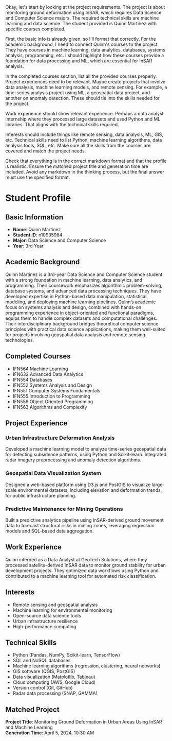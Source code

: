 <think>
Okay, let's start by looking at the project requirements. The project is about monitoring ground deformation using InSAR, which requires Data Science and Computer Science majors. The required technical skills are machine learning and data science. The student provided is Quinn Martinez with specific courses completed.

First, the basic info is already given, so I'll format that correctly. For the academic background, I need to connect Quinn's courses to the project. They have courses in machine learning, data analytics, databases, systems analysis, programming, etc. I should highlight how these courses provide a foundation for data processing and ML, which are essential for InSAR analysis.

In the completed courses section, list all the provided courses properly. Project experiences need to be relevant. Maybe create projects that involve data analysis, machine learning models, and remote sensing. For example, a time-series analysis project using ML, a geospatial data project, and another on anomaly detection. These should tie into the skills needed for the project.

Work experience should show relevant experience. Perhaps a data analyst internship where they processed large datasets and used Python and ML libraries. That aligns with the technical skills required.

Interests should include things like remote sensing, data analysis, ML, GIS, etc. Technical skills need to list Python, machine learning algorithms, data analysis tools, SQL, etc. Make sure all the skills from the courses are covered and match the project needs.

Check that everything is in the correct markdown format and that the profile is realistic. Ensure the matched project title and generation time are included. Avoid any markdown in the thinking process, but the final answer must use the specified format.
</think>

# Student Profile

## Basic Information
- **Name**: Quinn Martinez  
- **Student ID**: n10935984  
- **Major**: Data Science and Computer Science  
- **Year**: 3rd Year  

## Academic Background  
Quinn Martinez is a 3rd-year Data Science and Computer Science student with a strong foundation in machine learning, data analytics, and programming. Their coursework emphasizes algorithmic problem-solving, database systems, and advanced data processing techniques. They have developed expertise in Python-based data manipulation, statistical modeling, and deploying machine learning pipelines. Quinn’s academic focus on systems analysis and design, combined with hands-on programming experience in object-oriented and functional paradigms, equips them to handle complex datasets and computational challenges. Their interdisciplinary background bridges theoretical computer science principles with practical data science applications, making them well-suited for projects involving geospatial data analysis and remote sensing technologies.  

## Completed Courses  
- IFN564 Machine Learning  
- IFN632 Advanced Data Analytics  
- IFN554 Databases  
- IFN552 Systems Analysis and Design  
- IFN551 Computer Systems Fundamentals  
- IFN555 Introduction to Programming  
- IFN556 Object Oriented Programming  
- IFN563 Algorithms and Complexity  

## Project Experience  
### Urban Infrastructure Deformation Analysis  
Developed a machine learning model to analyze time-series geospatial data for detecting subsidence patterns, using Python and Scikit-learn. Integrated radar imagery preprocessing and anomaly detection algorithms.  

### Geospatial Data Visualization System  
Designed a web-based platform using D3.js and PostGIS to visualize large-scale environmental datasets, including elevation and deformation trends, for public infrastructure planning.  

### Predictive Maintenance for Mining Operations  
Built a predictive analytics pipeline using InSAR-derived ground movement data to forecast structural risks in mining zones, leveraging regression models and SQL-based data aggregation.  

## Work Experience  
Quinn interned as a Data Analyst at GeoTech Solutions, where they processed satellite-derived InSAR data to monitor ground stability for urban development projects. They optimized data workflows using Python and contributed to a machine learning tool for automated risk classification.  

## Interests  
- Remote sensing and geospatial analysis  
- Machine learning for environmental monitoring  
- Open-source data science tools  
- Urban infrastructure resilience  
- High-performance computing  

## Technical Skills  
- Python (Pandas, NumPy, Scikit-learn, TensorFlow)  
- SQL and NoSQL databases  
- Machine learning algorithms (regression, clustering, neural networks)  
- GIS software (QGIS, PostGIS)  
- Data visualization (Matplotlib, Tableau)  
- Cloud computing (AWS, Google Cloud)  
- Version control (Git, GitHub)  
- Radar data processing (SNAP, GAMMA)  

## Matched Project  
**Project Title**: Monitoring Ground Deformation in Urban Areas Using InSAR and Machine Learning  
**Generation Time**: April 5, 2024, 10:30 AM